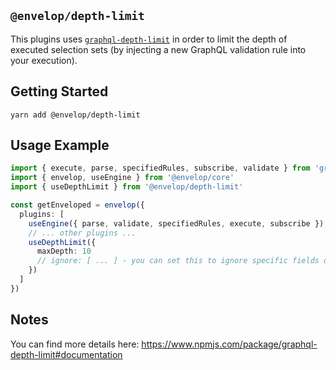## `@envelop/depth-limit`

This plugins uses [`graphql-depth-limit`](https://www.npmjs.com/package/graphql-depth-limit) in
order to limit the depth of executed selection sets (by injecting a new GraphQL validation rule into
your execution).

## Getting Started

```
yarn add @envelop/depth-limit
```

## Usage Example

```ts
import { execute, parse, specifiedRules, subscribe, validate } from 'graphql'
import { envelop, useEngine } from '@envelop/core'
import { useDepthLimit } from '@envelop/depth-limit'

const getEnveloped = envelop({
  plugins: [
    useEngine({ parse, validate, specifiedRules, execute, subscribe }),
    // ... other plugins ...
    useDepthLimit({
      maxDepth: 10
      // ignore: [ ... ] - you can set this to ignore specific fields or types
    })
  ]
})
```

## Notes

You can find more details here: https://www.npmjs.com/package/graphql-depth-limit#documentation

